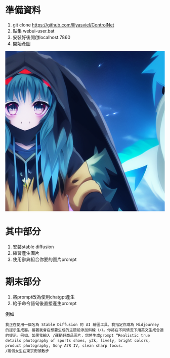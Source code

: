 # 準備資料
1. git clone https://github.com/lllyasviel/ControlNet
2. 點集 webui-user.bat
3. 安裝好後開啟localhost:7860
4. 開始產圖

![](.\outputs\extras-images\00000.png)


# 其中部分
1. 安裝stable diffusion
2. 練習產生圖片
3. 使用辭典組合你要的圖片prompt

# 期末部分
1. 將prompt改為使用chatgpt產生
2. 給予命令語句後直接產生prompt

例如

```
我正在使用一個名為 Stable Diffusion 的 AI 繪圖工具。我指定你成為 Midjourney 的提示生成器。接著我會在想要生成的主題前添加斜線（/）。你將在不同情況下用英文生成合適的提示。例如，如果我輸入 /運動鞋商品圖片，您將生成prompt “Realistic true details photography of sports shoes, y2k, lively, bright colors, product photography, Sony A7R IV, clean sharp focus.
/兩個女生在東京街頭散步
```